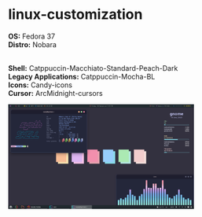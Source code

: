 # linux-customization
**OS:** Fedora 37<br />
**Distro:** Nobara<br /><br />

**Shell:** Catppuccin-Macchiato-Standard-Peach-Dark<br />
**Legacy Applications:** Catppuccin-Mocha-BL<br />
**Icons:** Candy-icons<br />
**Cursor:** ArcMidnight-cursors<br />

<img src="Ignore.png" width="75%" height="50%"/>
